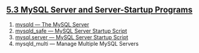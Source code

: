 ## [5.3 MySQL Server and Server-Startup Programs](http://dev.mysql.com/doc/refman/5.7/en/programs-server.html)

1. [mysqld — The MySQL Server](./1.md)
1. [mysqld_safe — MySQL Server Startup Script](./2.md)
1. [mysql.server — MySQL Server Startup Script](./3.md)
1. mysqld_multi — Manage Multiple MySQL Servers